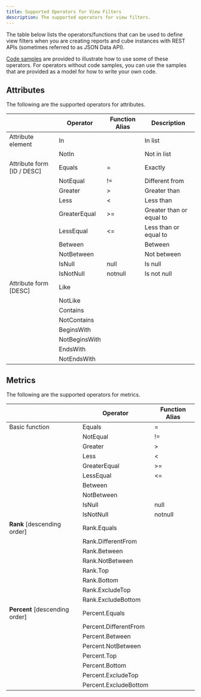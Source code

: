 ```yaml
---
title: Supported Operators for View Filters
description: The supported operators for view filters.
---
```


The table below lists the operators/functions that can be used to define view filters when you are creating reports and cube instances with REST APIs (sometimes referred to as JSON Data API).

[Code samples](./code-sample.md) are provided to illustrate how to use some of these operators. For operators without code samples, you can use the samples that are provided as a model for how to write your own code.

## Attributes

The following are the supported operators for attributes.

|                            | Operator      | Function Alias | Description              |
| -------------------------- | ------------- | -------------- | ------------------------ |
| Attribute element          | In            |                | In list                  |
|                            | NotIn         |                | Not in list              |
| Attribute form [ID / DESC] | Equals        | =              | Exactly                  |
|                            | NotEqual      | !=             | Different from           |
|                            | Greater       | >              | Greater than             |
|                            | Less          | <              | Less than                |
|                            | GreaterEqual  | >=             | Greater than or equal to |
|                            | LessEqual     | <=             | Less than or equal to    |
|                            | Between       |                | Between                  |
|                            | NotBetween    |                | Not between              |
|                            | IsNull        | null           | Is null                  |
|                            | IsNotNull     | notnull        | Is not null              |
| Attribute form [DESC]      | Like          |                |                          |
|                            | NotLike       |                |                          |
|                            | Contains      |                |                          |
|                            | NotContains   |                |                          |
|                            | BeginsWith    |                |                          |
|                            | NotBeginsWith |                |                          |
|                            | EndsWith      |                |                          |
|                            | NotEndsWith   |                |                          |

## Metrics

The following are the supported operators for metrics.

|                                | Operator              | Function Alias |
| ------------------------------ | --------------------- | -------------- |
| Basic function                 | Equals                | =              |
|                                | NotEqual              | !=             |
|                                | Greater               | >              |
|                                | Less                  | <              |
|                                | GreaterEqual          | >=             |
|                                | LessEqual             | <=             |
|                                | Between               |                |
|                                | NotBetween            |                |
|                                | IsNull                | null           |
|                                | IsNotNull             | notnull        |
| **Rank** [descending order]    | Rank.Equals           |                |
|                                | Rank.DifferentFrom    |                |
|                                | Rank.Between          |                |
|                                | Rank.NotBetween       |                |
|                                | Rank.Top              |                |
|                                | Rank.Bottom           |                |
|                                | Rank.ExcludeTop       |                |
|                                | Rank.ExcludeBottom    |                |
| **Percent** [descending order] | Percent.Equals        |                |
|                                | Percent.DifferentFrom |                |
|                                | Percent.Between       |                |
|                                | Percent.NotBetween    |                |
|                                | Percent.Top           |                |
|                                | Percent.Bottom        |                |
|                                | Percent.ExcludeTop    |                |
|                                | Percent.ExcludeBottom |                |
